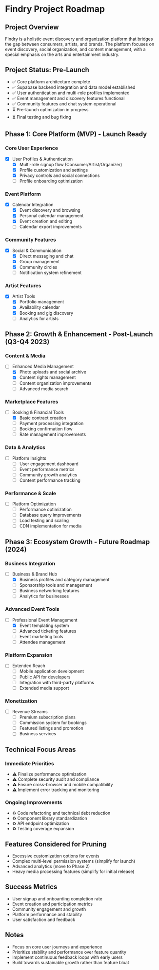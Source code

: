 # Findry Project Roadmap

## Project Overview
Findry is a holistic event discovery and organization platform that bridges the gap between consumers, artists, and brands. The platform focuses on event discovery, social organization, and content management, with a special emphasis on the arts and entertainment industry.

## Project Status: Pre-Launch
- ✅ Core platform architecture complete
- ✅ Supabase backend integration and data model established
- ✅ User authentication and multi-role profiles implemented
- ✅ Event management and discovery features functional
- ✅ Community features and chat system operational
- ⏳ Pre-launch optimization in progress
- ⏳ Final testing and bug fixing

## Phase 1: Core Platform (MVP) - Launch Ready

### Core User Experience
- [x] User Profiles & Authentication
  - [x] Multi-role signup flow (Consumer/Artist/Organizer)
  - [x] Profile customization and settings
  - [x] Privacy controls and social connections
  - [ ] Profile onboarding optimization

### Event Platform
- [x] Calendar Integration
  - [x] Event discovery and browsing
  - [x] Personal calendar management
  - [x] Event creation and editing
  - [ ] Calendar export improvements

### Community Features
- [x] Social & Communication
  - [x] Direct messaging and chat
  - [x] Group management
  - [x] Community circles
  - [ ] Notification system refinement

### Artist Features
- [x] Artist Tools
  - [x] Portfolio management
  - [x] Availability calendar
  - [x] Booking and gig discovery
  - [ ] Analytics for artists

## Phase 2: Growth & Enhancement - Post-Launch (Q3-Q4 2023)

### Content & Media
- [ ] Enhanced Media Management
  - [x] Photo uploads and social archive
  - [x] Content rights management
  - [ ] Content organization improvements
  - [ ] Advanced media search

### Marketplace Features
- [ ] Booking & Financial Tools
  - [x] Basic contract creation
  - [ ] Payment processing integration
  - [ ] Booking confirmation flow
  - [ ] Rate management improvements

### Data & Analytics
- [ ] Platform Insights
  - [ ] User engagement dashboard
  - [ ] Event performance metrics
  - [ ] Community growth analytics
  - [ ] Content performance tracking

### Performance & Scale
- [ ] Platform Optimization
  - [ ] Performance optimization
  - [ ] Database query improvements
  - [ ] Load testing and scaling
  - [ ] CDN implementation for media

## Phase 3: Ecosystem Growth - Future Roadmap (2024)

### Business Integration
- [ ] Business & Brand Hub
  - [x] Business profiles and category management
  - [ ] Sponsorship tools and management
  - [ ] Business networking features
  - [ ] Analytics for businesses

### Advanced Event Tools
- [ ] Professional Event Management
  - [x] Event templating system
  - [ ] Advanced ticketing features
  - [ ] Event marketing tools
  - [ ] Attendee management

### Platform Expansion
- [ ] Extended Reach
  - [ ] Mobile application development
  - [ ] Public API for developers
  - [ ] Integration with third-party platforms
  - [ ] Extended media support

### Monetization
- [ ] Revenue Streams
  - [ ] Premium subscription plans
  - [ ] Commission system for bookings
  - [ ] Featured listings and promotion
  - [ ] Business services

## Technical Focus Areas

### Immediate Priorities
- ⚠️ Finalize performance optimization
- ⚠️ Complete security audit and compliance
- ⚠️ Ensure cross-browser and mobile compatibility
- ⚠️ Implement error tracking and monitoring

### Ongoing Improvements
- ♻️ Code refactoring and technical debt reduction
- ♻️ Component library standardization
- ♻️ API endpoint optimization
- ♻️ Testing coverage expansion

## Features Considered for Pruning
- Excessive customization options for events
- Complex multi-level permission systems (simplify for launch)
- Advanced analytics (move to Phase 2)
- Heavy media processing features (simplify for initial release)

## Success Metrics
- User signup and onboarding completion rate
- Event creation and participation metrics
- Community engagement and growth
- Platform performance and stability
- User satisfaction and feedback

## Notes
- Focus on core user journeys and experience
- Prioritize stability and performance over feature quantity
- Implement continuous feedback loops with early users
- Build towards sustainable growth rather than feature bloat


